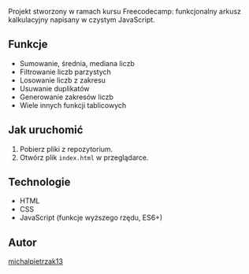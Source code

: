 
Projekt stworzony w ramach kursu Freecodecamp: funkcjonalny arkusz kalkulacyjny napisany w czystym JavaScript.

## Funkcje

- Sumowanie, średnia, mediana liczb
- Filtrowanie liczb parzystych
- Losowanie liczb z zakresu
- Usuwanie duplikatów
- Generowanie zakresów liczb
- Wiele innych funkcji tablicowych

## Jak uruchomić

1. Pobierz pliki z repozytorium.
2. Otwórz plik `index.html` w przeglądarce.

## Technologie

- HTML
- CSS
- JavaScript (funkcje wyższego rzędu, ES6+)

## Autor

[michalpietrzak13](https://github.com/michalpietrzak13)
